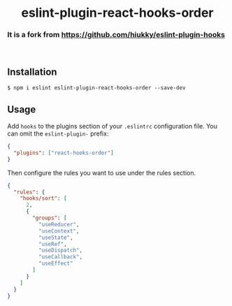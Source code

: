 <h1 align="center"> eslint-plugin-react-hooks-order </h1>

### It is a fork from https://github.com/hiukky/eslint-plugin-hooks

<!-- <p align="center">
  <a href="https://travis-ci.org/github/hiukky/eslint-plugin-hooks">
    <img alt="Build" src="https://img.shields.io/github/workflow/status/hiukky/eslint-plugin-hooks/build?color=0d1117&style=for-the-badge&colorA=1C1D27">
  </a>
  <a href="https://github.com/hiukky/eslint-plugin-hooks/stargazers">
    <img alt="GitHub stars" src="https://img.shields.io/github/stars/hiukky/eslint-plugin-hooks?color=0d1117&style=for-the-badge&colorA=1C1D27">
  </a>
  <a href="https://github.com/hiukky/eslint-plugin-hooks/network">
    <img alt="GitHub forks" src="https://img.shields.io/github/forks/hiukky/eslint-plugin-hooks?color=0d1117&style=for-the-badge&colorA=1C1D27">
  </a>
  <a href="https://github.com/hiukky/eslint-plugin-hooks/issues">
    <img alt="GitHub issues" src="https://img.shields.io/github/issues/hiukky/eslint-plugin-hooks?style=for-the-badge&color=0d1117&colorA=1C1D27">
  </a>
  <a href="httdivs://github.com/hiukky/eslint-plugin-hooks/blob/develop/LICENSE">
    <img alt="GitHub license" src="https://img.shields.io/github/license/hiukky/eslint-plugin-hooks?color=0d1117&style=for-the-badge&colorA=1C1D27" />
  </a>
  <a href="https://www.npmjs.com/package/eslint-plugin-hooks">
    <img alt="NPM" src="https://img.shields.io/npm/dt/eslint-plugin-hooks?color=0d1117&style=for-the-badge&colorA=1C1D27" />
  </a>
</p> -->

<!-- <h3 align="center"> A simple organizer for ordering hooks. </h3> -->

<!-- <p align="center">
  <sub>Built with ❤︎ by <a href="https://hiukky.com">hiukky</a>
  <br/>
</p> -->

<br>

## Installation

<!-- You'll first need to install [ESLint](http://eslint.org): -->

```
$ npm i eslint eslint-plugin-react-hooks-order --save-dev
```

## Usage

Add `hooks` to the plugins section of your `.eslintrc` configuration file. You can omit the `eslint-plugin-` prefix:

```json
{
  "plugins": ["react-hooks-order"]
}
```

Then configure the rules you want to use under the rules section.

```json
{
  "rules": {
    "hooks/sort": [
      2,
      {
        "groups": [
          "useReducer",
          "useContext",
          "useState",
          "useRef",
          "useDispatch",
          "useCallback",
          "useEffect"
        ]
      }
    ]
  }
}
```
